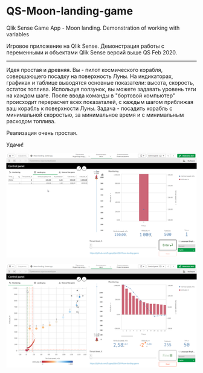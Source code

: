 # QS-Moon-landing-game
Qlik Sense Game App - Moon landing. Demonstration of working with variables

Игровое приложение на Qlik Sense. Демонстрация работы с переменными и объектами Qlik Sense версий выше QS Feb 2020.
***
Идея простая и древняя.
Вы - пилот космического корабля, совершающего посадку на поверхность Луны.
На индикаторах, графиках и таблице выводятся основные показатели: высота, скорость, остаток топлива.
Используя ползунок, вы можете задавать уровень тяги на каждом шаге.
После ввода команды в "бортовой компьютер" происходит перерасчет всех показаталей, с каждым шагом приближая
ваш корабль к поверхности Луны.
Задача - посадить корабль с минимальной скоростью, за минимальное время и с минимальным расходом топлива.

Реализация очень простая.

Удачи!

![Пример](https://github.com/EugenyIlyin/QS-Moon-landing-game/blob/main/image/ML0.png)

![Пример](https://github.com/EugenyIlyin/QS-Moon-landing-game/blob/main/image/ML1.png)

